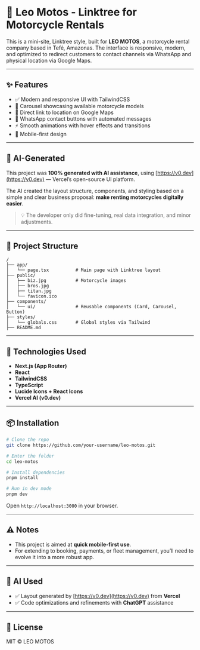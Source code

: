 # 🚀 Leo Motos - Linktree for Motorcycle Rentals

This is a mini-site, Linktree style, built for **LEO MOTOS**, a motorcycle rental company based in Tefé, Amazonas. The interface is responsive, modern, and optimized to redirect customers to contact channels via WhatsApp and physical location via Google Maps.

---

## ✨ Features

* ✅ Modern and responsive UI with TailwindCSS
* 🛵 Carousel showcasing available motorcycle models
* 📍 Direct link to location on Google Maps
* 💬 WhatsApp contact buttons with automated messages
* ⚡ Smooth animations with hover effects and transitions
* 📱 Mobile-first design

---

## 🧠 AI-Generated

This project was **100% generated with AI assistance**, using [https://v0.dev](https://v0.dev) — Vercel’s open-source UI platform.

The AI created the layout structure, components, and styling based on a simple and clear business proposal: **make renting motorcycles digitally easier**.

> 💡 The developer only did fine-tuning, real data integration, and minor adjustments.

---

## 📁 Project Structure

```
/
├── app/
│   └── page.tsx          # Main page with Linktree layout
├── public/
│   ├── biz.jpg           # Motorcycle images
│   ├── bros.jpg
│   ├── titan.jpg
│   └── favicon.ico
├── components/
│   └── ui/               # Reusable components (Card, Carousel, Button)
├── styles/
│   └── globals.css       # Global styles via Tailwind
├── README.md
```

---

## 🧪 Technologies Used

* **Next.js (App Router)**
* **React**
* **TailwindCSS**
* **TypeScript**
* **Lucide Icons + React Icons**
* **Vercel AI (v0.dev)**

---

## 📦 Installation

```bash
# Clone the repo
git clone https://github.com/your-username/leo-motos.git

# Enter the folder
cd leo-motos

# Install dependencies
pnpm install

# Run in dev mode
pnpm dev
```

Open `http://localhost:3000` in your browser.

---

## ⚠️ Notes

* This project is aimed at **quick mobile-first use**.
* For extending to booking, payments, or fleet management, you’ll need to evolve it into a more robust app.

---

## 🤖 AI Used

* ✅ Layout generated by [https://v0.dev](https://v0.dev) from **Vercel**
* ✅ Code optimizations and refinements with **ChatGPT** assistance

---

## 📄 License

MIT © LEO MOTOS

